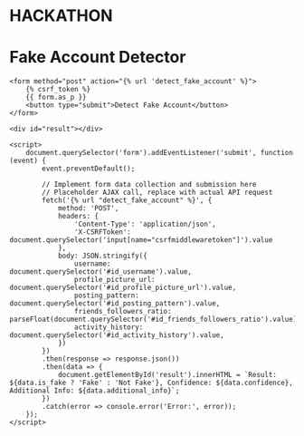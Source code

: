 # HACKATHON
<!DOCTYPE html>
<html lang="en">
<head>
    <meta charset="UTF-8">
    <meta name="viewport" content="width=device-width, initial-scale=1.0">
    <title>Fake Account Detector</title>
</head>
<body>
    <h1>Fake Account Detector</h1>
    
    <form method="post" action="{% url 'detect_fake_account' %}">
        {% csrf_token %}
        {{ form.as_p }}
        <button type="submit">Detect Fake Account</button>
    </form>

    <div id="result"></div>

    <script>
        document.querySelector('form').addEventListener('submit', function (event) {
            event.preventDefault();

            // Implement form data collection and submission here
            // Placeholder AJAX call, replace with actual API request
            fetch('{% url "detect_fake_account" %}', {
                method: 'POST',
                headers: {
                    'Content-Type': 'application/json',
                    'X-CSRFToken': document.querySelector('input[name="csrfmiddlewaretoken"]').value
                },
                body: JSON.stringify({
                    username: document.querySelector('#id_username').value,
                    profile_picture_url: document.querySelector('#id_profile_picture_url').value,
                    posting_pattern: document.querySelector('#id_posting_pattern').value,
                    friends_followers_ratio: parseFloat(document.querySelector('#id_friends_followers_ratio').value),
                    activity_history: document.querySelector('#id_activity_history').value,
                })
            })
            .then(response => response.json())
            .then(data => {
                document.getElementById('result').innerHTML = `Result: ${data.is_fake ? 'Fake' : 'Not Fake'}, Confidence: ${data.confidence}, Additional Info: ${data.additional_info}`;
            })
            .catch(error => console.error('Error:', error));
        });
    </script>
</body>
</html>
